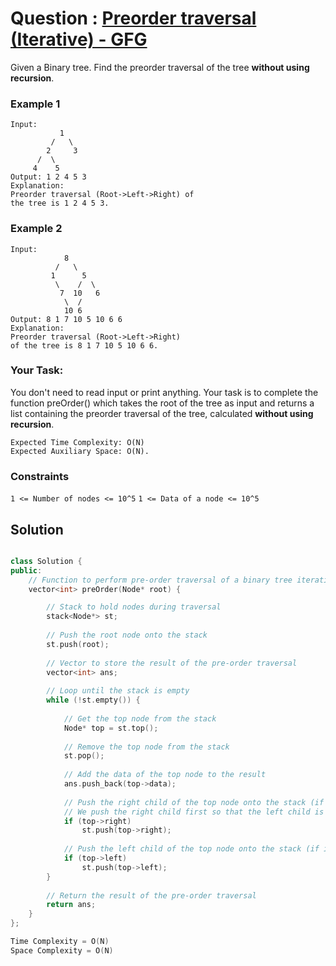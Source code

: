 # Question : [Preorder traversal (Iterative) - GFG](https://www.geeksforgeeks.org/problems/preorder-traversal-iterative/1)

Given a Binary tree. Find the preorder traversal of the tree **without using recursion**.

### Example 1
```
Input:
           1
         /   \
        2     3
      /  \
     4    5
Output: 1 2 4 5 3
Explanation:
Preorder traversal (Root->Left->Right) of 
the tree is 1 2 4 5 3.
```

### Example 2
```
Input:
            8
          /   \
         1      5
          \    /  \
           7  10   6
            \  /
            10 6
Output: 8 1 7 10 5 10 6 6 
Explanation:
Preorder traversal (Root->Left->Right) 
of the tree is 8 1 7 10 5 10 6 6.
```
### Your Task:
You don't need to read input or print anything. Your task is to complete the function preOrder() which takes the root of the tree as input and returns a list containing the preorder traversal of the tree, calculated **without using recursion**.

```
Expected Time Complexity: O(N)
Expected Auxiliary Space: O(N).
```

### Constraints
`1 <= Number of nodes <= 10^5`
`1 <= Data of a node <= 10^5`

## Solution

```Cpp

class Solution {
public:
    // Function to perform pre-order traversal of a binary tree iteratively
    vector<int> preOrder(Node* root) {

        // Stack to hold nodes during traversal
        stack<Node*> st;
        
        // Push the root node onto the stack
        st.push(root);
        
        // Vector to store the result of the pre-order traversal
        vector<int> ans;
        
        // Loop until the stack is empty
        while (!st.empty()) {
            
            // Get the top node from the stack
            Node* top = st.top();
            
            // Remove the top node from the stack
            st.pop();
            
            // Add the data of the top node to the result
            ans.push_back(top->data);
            
            // Push the right child of the top node onto the stack (if it exists)
            // We push the right child first so that the left child is processed first
            if (top->right)
                st.push(top->right);
            
            // Push the left child of the top node onto the stack (if it exists)
            if (top->left)
                st.push(top->left);
        }
        
        // Return the result of the pre-order traversal
        return ans;
    }
};

Time Complexity = O(N)
Space Complexity = O(N)
```